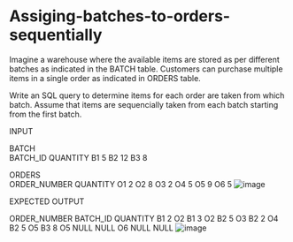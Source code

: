 # Assiging-batches-to-orders-sequentially



Imagine a warehouse where the available items are stored as per different batches as indicated in the BATCH table.
Customers can purchase multiple items in a single order as indicated in ORDERS table.

Write an SQL query to determine items for each order are taken from which batch. 
Assume that items are sequencially taken from each batch starting from the first batch.



INPUT	
	
BATCH	
BATCH_ID	QUANTITY
B1	5
B2	12
B3	8
	
ORDERS	
ORDER_NUMBER	QUANTITY
O1	2
O2	8
O3	2
O4	5
O5	9
O6	5
![image](https://user-images.githubusercontent.com/84965287/232353286-8782ae24-f87d-4817-b584-4643cd38ab91.png)

EXPECTED OUTPUT		
		
ORDER_NUMBER	BATCH_ID	QUANTITY
 	B1	2
O2	B1	3
O2	B2	5
O3	B2	2
O4	B2	5
O5	B3	8
O5	NULL	NULL
O6	NULL	NULL
![image](https://user-images.githubusercontent.com/84965287/232353302-2bb200ec-b8d7-487a-9bef-441ca470888c.png)



